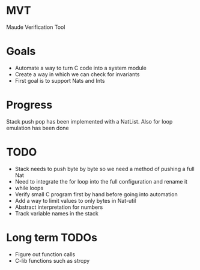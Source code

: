 # MVT
Maude Verification Tool
# Goals
* Automate a way to turn C code into a system module
* Create a way in which we can check for invariants
* First goal is to support Nats and Ints

# Progress
Stack push pop has been implemented with a NatList.  Also for loop emulation has been done

# TODO
* Stack needs to push byte by byte so we need a method of pushing a full Nat
* Need to integrate the for loop into the full configuration and rename it
* while loops
* Verify small C program first by hand before going into automation
* Add a way to limit values to only bytes in Nat-util
* Abstract interpretation for numbers
* Track variable names in the stack

# Long term TODOs
* Figure out function calls
* C-lib functions such as strcpy

